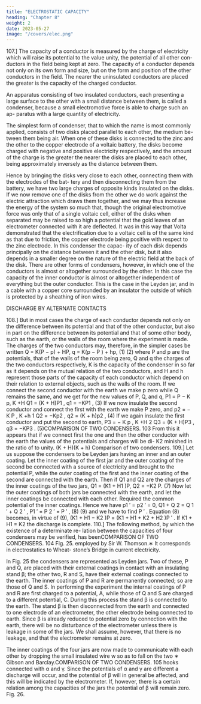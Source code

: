 ```yaml
---
title: "ELECTROSTATIC CAPACITY"
heading: "Chapter 8"
weight: 2
date: 2023-05-27
image: "/covers/elec.png"
---
```




107.] The capacity of a conductor is measured by the charge of electricity
which will raise its potential to the value unity, the potential of all other con-
ductors in the field being kept at zero. The capacity of a conductor depends
not only on its own form and size, but on the form and position of the other
conductors in the field. The nearer the uninsulated conductors are placed the
greater is the capacity of the charged conductor.

An apparatus consisting of two insulated conductors, each presenting a
large surface to the other with a small distance between them, is called a
condenser, because a small electromotive force is able to charge such an ap-
paratus with a large quantity of electricity.

The simplest form of condenser, that to which the name is most commonly
applied, consists of two disks placed parallel to each other, the medium be-
tween them being air. When one of these disks is connected to the zinc
and the other to the copper electrode of a voltaic battery, the disks become
charged with negative and positive electricity respectively, and the amount of
the charge is the greater the nearer the disks are placed to each other, being
approximately inversely as the distance between them. 

Hence by bringing the
disks very close to each other, connecting them with the electrodes of the bat-
tery and then disconnecting them from the battery, we have two large charges
of opposite kinds insulated on the disks. If we now remove one of the disks
from the other we do work against the electric attraction which draws them
together, and we may thus increase the energy of the system so much that,
though the original electromotive force was only that of a single voltaic cell,
either of the disks when separated may be raised to so high a potential that
the gold leaves of an electrometer connected with it are deflected.
It was in this way that Volta demonstrated that the electrification due to a
voltaic cell is of the same kind as that due to friction, the copper electrode
being positive with respect to the zinc electrode. In this condenser the capac-
ity of each disk depends principally on the distance between it and the other
disk, but it also depends in a smaller degree on the nature of the electric field at the back of the disk.
There are other forms of condensers, however, in which one of the conductors is almost or altogether surrounded by the other. In this case the capacity
of the inner conductor is almost or altogether independent of everything but
the outer conductor. This is the case in the Leyden jar, and in a cable with a
copper core surrounded by an insulator the outside of which is protected by
a sheathing of iron wires.


DISCHARGE BY ALTERNATE CONTACTS


108.] But in most cases the charge of each conductor depends not only on
the difference between its potential and that of the other conductor, but also
in part on the difference between its potential and that of some other body,
such as the earth, or the walls of the room where the experiment is made.
The charges of the two conductors may, therefore, in the simpler cases be
written
Q = K(P − p) + HP,
q = K(p − P ) + hp,
(1)
(2)
where P and p are the potentials, that of the walls of the room being zero, Q
and q the charges of the two conductors respectively, K is the capacity of the
condenser in so far as it depends on the mutual relation of the two conductors,
and H and h represent those parts of the capacity of each conductor which
depend on their relation to external objects, such as the walls of the room.
If we connect the second conductor with the earth we make p zero while
Q remains the same, and we get for the new values of P, Q, and q,
P1 = P −
K
p,
K +H
Q1 = (K + H)P1 ,
q1 = −KP1 ,
(3)
If we now insulate the second conductor and connect the first with the earth
we make P zero, and
p2 = −
K
P ,
K +h 1
Q2 = −Kp2 ,
q2 = (K + h)p2 ,
(4)
If we again insulate the first conductor and put the second to earth,
P3 = −
K
p ,
K +H 2
Q3 = (K + H)P3 ,
q3 = −KP3 .
(5)COMPARISON OF TWO CONDENSERS.
103
From this it appears that if we connect first the one and then the other
conductor with the earth the values of the potentials and charges will be di-
K2
minished in the ratio of
to unity.
(K + H)(K + h)
Comparison of two condensers.
109.] Let us suppose the condensers to be Leyden jars having an inner and
an outer coating.
Let the inner coating of the first jar and the outer coating of the second be
connected with a source of electricity and brought to the potential P, while
the outer coating of the first and the inner coating of the second are connected
with the earth.
Then if Q1 and Q2 are the charges of the inner coatings of the two jars,
Q1 = (K1 + H1 )P,
Q2 = −K2 P.
(7)
Now let the outer coatings of both jars be connected with the earth, and
let the inner coatings be connected with each other. Required the common
potential of the inner coatings.
Hence we have
p1 ′ = p2 ′ = 0,
Q1 + Q 2 = Q 1 ′ + Q 2 ′ ,
P1 ′ = P 2 ′ = P ′ ,
(8)
(9)
and we have to find P ′ .
Equation (8) becomes, in virtue of (9),
(K1 + H1 − K2 )P = (K1 + H1 + K2 + H2 )P ′ .
If K1 + H1 = K2 the discharge is complete.
110.] The following method, by which the existence of a determinate re-
lation between the capacities of four condensers may be verified, has beenCOMPARISON OF TWO CONDENSERS.
104
Fig. 25.
employed by Sir W. Thomson.∗ It corresponds in electrostatics to Wheat-
stone’s Bridge in current electricity.

In Fig. 25 the condensers are represented as Leyden jars. Two of these, P
and Q, are placed with their external coatings in contact with an insulating
stand β; the other two, R and S, have their external coatings connected to
the earth. The inner coatings of P and R are permanently connected; so are
those of Q and S. In performing the experiment the internal coatings of P
and R are first charged to a potential, A, while those of Q and S are charged
to a different potential, C. During this process the stand β is connected to
the earth. The stand β is then disconnected from the earth and connected
to one electrode of an electrometer, the other electrode being connected to
earth. Since β is already reduced to potential zero by connection with the
earth, there will be no disturbance of the electrometer unless there is leakage
in some of the jars. We shall assume, however, that there is no leakage, and
that the electrometer remains at zero.

The inner coatings of the four jars are now made to communicate with
each other by dropping the small insulated wire w so as to fall on the two
∗
Gibson and Barclay.COMPARISON OF TWO CONDENSERS.
105
hooks connected with α and γ. Since the potentials of α and γ are different a
discharge will occur, and the potential of β will in general be affected, and this
will be indicated by the electrometer. If, however, there is a certain relation
among the capacities of the jars the potential of β will remain zero.
Fig. 26.

